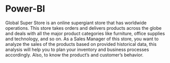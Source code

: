 # Power-BI
Global Super Store is an online supergiant store that has worldwide operations. This store
takes orders and delivers products across the globe and deals with all the major product
categories like furniture, office supplies and technology, and so on.
As a Sales Manager of this store, you want to analyze the sales of the products based on
provided historical data, this analysis will help you to plan your inventory and business
processes accordingly. Also, to know the product’s and customer’s behavior. 
